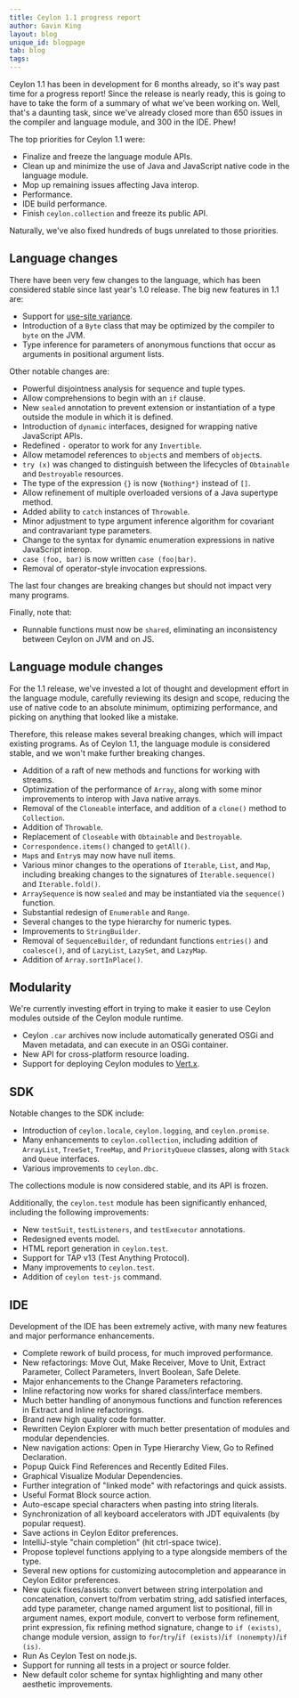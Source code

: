 ```yaml
---
title: Ceylon 1.1 progress report
author: Gavin King
layout: blog
unique_id: blogpage
tab: blog
tags:
---
```


Ceylon 1.1 has been in development for 6 months already, so
it's way past time for a progress report! Since the release
is nearly ready, this is going to have to take the form of a 
summary of what we've been working on. Well, that's a 
daunting task, since we've already closed more than 650 
issues in the compiler and language module, and 300 in the 
IDE. Phew!

The top priorities for Ceylon 1.1 were:

- Finalize and freeze the language module APIs.
- Clean up and minimize the use of Java and JavaScript 
  native code in the language module.
- Mop up remaining issues affecting Java interop.
- Performance.
- IDE build performance.
- Finish `ceylon.collection` and freeze its public API.

Naturally, we've also fixed hundreds of bugs unrelated to 
those priorities. 

## Language changes

There have been very few changes to the language, which has
been considered stable since last year's 1.0 release. The
big new features in 1.1 are:

- Support for [use-site variance](/blog/2014/07/14/wildcards).
- Introduction of a `Byte` class that may be optimized by 
  the compiler to `byte` on the JVM.
- Type inference for parameters of anonymous functions that
  occur as arguments in positional argument lists.

Other notable changes are:

- Powerful disjointness analysis for sequence and tuple 
  types.
- Allow comprehensions to begin with an `if` clause.
- New `sealed` annotation to prevent extension or
  instantiation of a type outside the module in which it is 
  defined.
- Introduction of `dynamic` interfaces, designed for 
  wrapping native JavaScript APIs.
- Redefined `-` operator to work for any `Invertible`.
- Allow metamodel references to `object`s and members of 
  `object`s.
- `try (x)` was changed to distinguish between the
  lifecycles of `Obtainable` and `Destroyable` resources.
- The type of the expression `{}` is now `{Nothing*}` 
  instead of `[]`.
- Allow refinement of multiple overloaded versions of a Java
  supertype method.
- Added ability to `catch` instances of `Throwable`.
- Minor adjustment to type argument inference algorithm for
  covariant and contravariant type parameters.
- Change to the syntax for dynamic enumeration expressions
  in native JavaScript interop.
- `case (foo, bar)` is now written `case (foo|bar)`.
- Removal of operator-style invocation expressions.

The last four changes are breaking changes but should not
impact very many programs.

Finally, note that:

- Runnable functions must now be `shared`, eliminating an
  inconsistency between Ceylon on JVM and on JS.

## Language module changes

For the 1.1 release, we've invested a lot of thought and 
development effort in the language module, carefully 
reviewing its design and scope, reducing the use of native 
code to an absolute minimum, optimizing performance, and 
picking on anything that looked like a mistake.

Therefore, this release makes several breaking changes, 
which will impact existing programs. As of Ceylon 1.1, the
language module is considered stable, and we won't make 
further breaking changes.

- Addition of a raft of new methods and functions for 
  working with streams.
- Optimization of the performance of `Array`, along with 
  some minor improvements to interop with Java native arrays.
- Removal of the `Cloneable` interface, and addition of a 
  `clone()` method to `Collection`.
- Addition of `Throwable`.
- Replacement of `Closeable` with `Obtainable` and 
  `Destroyable`.
- `Correspondence.items()` changed to `getAll()`.
- `Map`s and `Entry`s may now have null items.
- Various minor changes to the operations of `Iterable`, 
  `List`, and `Map`, including breaking changes to the 
  signatures of `Iterable.sequence()` and `Iterable.fold()`.
- `ArraySequence` is now `sealed` and may be instantiated
  via the `sequence()` function.
- Substantial redesign of `Enumerable` and `Range`.
- Several changes to the type hierarchy for numeric types.
- Improvements to `StringBuilder`.
- Removal of `SequenceBuilder`, of redundant functions 
  `entries()` and `coalesce()`, and of `LazyList`, `LazySet`, 
  and `LazyMap`.
- Addition of `Array.sortInPlace()`.

## Modularity

We're currently investing effort in trying to make it easier
to use Ceylon modules outside of the Ceylon module runtime.

- Ceylon `.car` archives now include automatically generated
  OSGi and Maven metadata, and can execute in an OSGi
  container.
- New API for cross-platform resource loading.
- Support for deploying Ceylon modules to 
  [Vert.x](http://vertx.io).

## SDK

Notable changes to the SDK include:

- Introduction of `ceylon.locale`, `ceylon.logging`, and
  `ceylon.promise`.
- Many enhancements to `ceylon.collection`, including 
  addition of `ArrayList`, `TreeSet`, `TreeMap`, and
  `PriorityQueue` classes, along with `Stack` and `Queue` 
  interfaces.
- Various improvements to `ceylon.dbc`.

The collections module is now considered stable, and its API
is frozen.

Additionally, the `ceylon.test` module has been 
significantly enhanced, including the following improvements: 

- New `testSuit`, `testListeners`, and `testExecutor`
  annotations.
- Redesigned events model.
- HTML report generation in `ceylon.test`.
- Support for TAP v13 (Test Anything Protocol).
- Many improvements to `ceylon.test`.
- Addition of `ceylon test-js` command.

## IDE

Development of the IDE has been extremely active, with many
new features and major performance enhancements.

- Complete rework of build process, for much improved
  performance.
- New refactorings: Move Out, Make Receiver, Move to Unit,
  Extract Parameter, Collect Parameters, Invert Boolean, 
  Safe Delete.
- Major enhancements to the Change Parameters refactoring.
- Inline refactoring now works for shared class/interface 
  members.
- Much better handling of anonymous functions and function
  references in Extract and Inline refactorings.
- Brand new high quality code formatter.
- Rewritten Ceylon Explorer with much better presentation of 
  modules and modular dependencies.
- New navigation actions: Open in Type Hierarchy View,
  Go to Refined Declaration.
- Popup Quick Find References and Recently Edited Files.
- Graphical Visualize Modular Dependencies.
- Further integration of "linked mode" with refactorings and
  quick assists.
- Useful Format Block source action.
- Auto-escape special characters when pasting into string
  literals.
- Synchronization of all keyboard accelerators with JDT 
  equivalents (by popular request).
- Save actions in Ceylon Editor preferences.
- IntelliJ-style "chain completion" (hit ctrl-space twice).
- Propose toplevel functions applying to a type alongside
  members of the type.
- Several new options for customizing autocompletion and
  appearance in Ceylon Editor preferences.
- New quick fixes/assists: convert between string 
  interpolation and concatenation, convert to/from verbatim 
  string, add satisfied interfaces, add type parameter, 
  change named argument list to positional, fill in 
  argument names, export module, convert to verbose form 
  refinement, print expression, fix refining method signature,
  change to `if (exists)`, change module version, assign to
  `for`/`try`/`if (exists)`/`if (nonempty)`/`if (is)`.
- Run As Ceylon Test on node.js.
- Support for running all tests in a project or source 
  folder.
- New default color scheme for syntax highlighting and many
  other aesthetic improvements.
